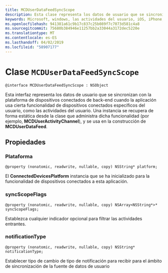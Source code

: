 ```yaml
---
title: MCDUserDataFeedSyncScope
description: Esta clase representa los datos de usuario que se sincronizan con la plataforma de dispositivos conectados de back-end cuando la aplicación usa cierta funcionalidad de dispositivos conectados específicos del usuario.
keywords: Microsoft, windows, las actividades del usuario, iOS, iPhone, objectiveC, conectado los dispositivos, proyecto Roma
ms.openlocfilehash: 941381a61c9b17c837c25b089f7c7073d581c4a8
ms.sourcegitcommit: 75680b384946e11257bb2a33044a3172dec5220e
ms.translationtype: MT
ms.contentlocale: es-ES
ms.lasthandoff: 04/02/2019
ms.locfileid: "58907177"
---
```

# <a name="class-mcduserdatafeedsyncscope"></a>Clase `MCDUserDataFeedSyncScope`

```
@interface MCDUserDataFeedSyncScope : NSObject
```
 Esta interfaz representa los datos de usuario que se sincronizan con la plataforma de dispositivos conectados de back-end cuando la aplicación usa cierta funcionalidad de dispositivos conectados específicos del usuario, como las actividades del usuario. Una instancia se recupera de forma estática desde la clase que administra dicha funcionalidad (por ejemplo, **MCDUserActivityChannel**), y se usa en la construcción de **MCDUserDataFeed**.

## <a name="properties"></a>Propiedades

### <a name="platform"></a>Plataforma
`@property (nonatomic, readwrite, nullable, copy) NSString* platform;`

El **ConnectedDevicesPlatform** instancia que se ha inicializado para la funcionalidad de dispositivos conectados a esta aplicación.

### <a name="syncscopeflags"></a>syncScopeFlags
`@property (nonatomic, readwrite, nullable, copy) NSArray<NSString*>* syncScopeFlags;`

Establezca cualquier indicador opcional para filtrar las actividades entrantes.

### <a name="notificationtype"></a>notificationType
`@property (nonatomic, readwrite, nullable, copy) NSString* notificationType;`

Establecer tipo de cambio de tipo de notificación para recibir para el ámbito de sincronización de la fuente de datos de usuario

```